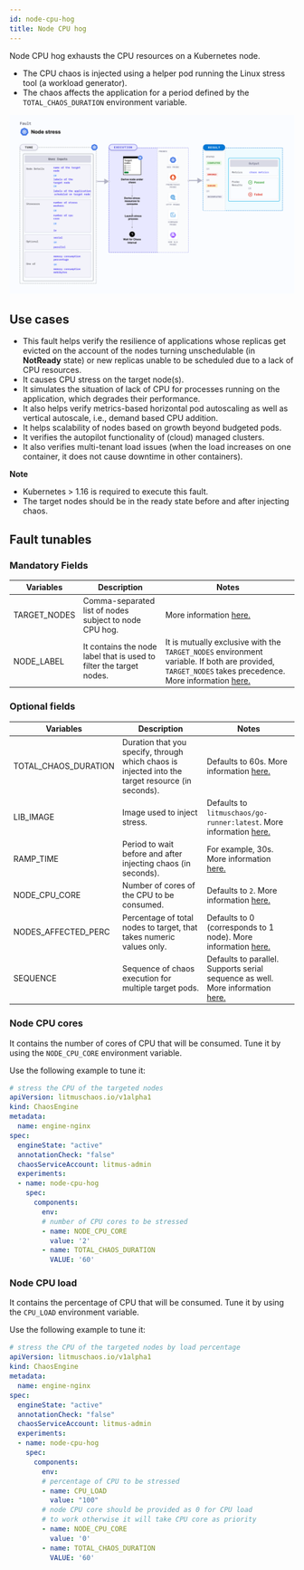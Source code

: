 ```yaml
---
id: node-cpu-hog
title: Node CPU hog
---
```

Node CPU hog exhausts the CPU resources on a Kubernetes node. 
- The CPU chaos is injected using a helper pod running the Linux stress tool (a workload generator). 
- The chaos affects the application for a period defined by the `TOTAL_CHAOS_DURATION` environment variable.


![Node CPU Hog](./static/images/node-stress.png)


## Use cases
- This fault helps verify the resilience of applications whose replicas get evicted on the account of the nodes turning unschedulable (in **NotReady** state) or new replicas unable to be scheduled due to a lack of CPU resources.
- It causes CPU stress on the target node(s). 
- It simulates the situation of lack of CPU for processes running on the application, which degrades their performance. 
- It also helps verify metrics-based horizontal pod autoscaling as well as vertical autoscale, i.e., demand based CPU addition. 
- It helps scalability of nodes based on growth beyond budgeted pods. 
- It verifies the autopilot functionality of (cloud) managed clusters. 
- It also verifies multi-tenant load issues (when the load increases on one container, it does not cause downtime in other containers). 

**Note**
- Kubernetes > 1.16 is required to execute this fault.
- The target nodes should be in the ready state before and after injecting chaos.

## Fault tunables

### Mandatory Fields

| Variables    | Description                                                         | Notes                                                                                                                                                                                                                                                                                                                                |
|--------------|---------------------------------------------------------------------|--------------------------------------------------------------------------------------------------------------------------------------------------------------------------------------------------------------------------------------------------------------------------------------------------------------------------------------|
| TARGET_NODES | Comma-separated list of nodes subject to node CPU hog.              | More information <a href = "https://developer.harness.io/docs/chaos-engineering/chaos-faults/kubernetes/node/common-tunables-for-node-faults#target-multiple-nodes">here.</a>                                                                                                                                                        |
| NODE_LABEL   | It contains the node label that is used to filter the target nodes. | It is mutually exclusive with the <code>TARGET_NODES</code> environment variable. If both are provided, <code>TARGET_NODES</code> takes precedence. More information <a href = "https://developer.harness.io/docs/chaos-engineering/chaos-faults/kubernetes/node/common-tunables-for-node-faults#target-nodes-with-labels">here.</a> |


### Optional fields
| Variables            | Description                                                                                       | Notes                                                                                                                                                                                                                       |
|----------------------|---------------------------------------------------------------------------------------------------|-----------------------------------------------------------------------------------------------------------------------------------------------------------------------------------------------------------------------------|
| TOTAL_CHAOS_DURATION | Duration that you specify, through which chaos is injected into the target resource (in seconds). | Defaults to 60s. More information <a href = "https://developer.harness.io/docs/chaos-engineering/chaos-faults/common-tunables-for-all-faults#duration-of-the-chaos">here.</a>                                               |
| LIB_IMAGE            | Image used to inject stress.                                                                      | Defaults to <code>litmuschaos/go-runner:latest</code>. More information <a href = "https://developer.harness.io/docs/chaos-engineering/chaos-faults/common-tunables-for-all-faults#image-used-by-the-helper-pod">here.</a>  |
| RAMP_TIME            | Period to wait before and after injecting chaos (in seconds).                                     | For example, 30s. More information <a href = "https://developer.harness.io/docs/chaos-engineering/chaos-faults/common-tunables-for-all-faults#ramp-time">here.</a>                                                          |
| NODE_CPU_CORE        | Number of cores of the CPU to be consumed.                                                        | Defaults to <code>2</code>. More information <a href = "https://developer.harness.io/docs/chaos-engineering/chaos-faults/kubernetes/node/node-cpu-hog#node-cpu-cores">here.</a>                                             |
| NODES_AFFECTED_PERC  | Percentage of total nodes to target, that takes numeric values only.                              | Defaults to 0 (corresponds to 1 node). More information <a href = "https://developer.harness.io/docs/chaos-engineering/chaos-faults/kubernetes/node/common-tunables-for-node-faults#node-affected-percentage">here.</a>     |
| SEQUENCE             | Sequence of chaos execution for multiple target pods.                                             | Defaults to parallel. Supports serial sequence as well. More information <a href = "https://developer.harness.io/docs/chaos-engineering/chaos-faults/common-tunables-for-all-faults#sequence-of-chaos-execution"> here.</a> |


### Node CPU cores
It contains the number of cores of CPU that will be consumed. Tune it by using the `NODE_CPU_CORE` environment variable.

Use the following example to tune it:

[embedmd]:# (./static/manifests/node-cpu-hog/node-cpu-core.yaml yaml)
```yaml
# stress the CPU of the targeted nodes
apiVersion: litmuschaos.io/v1alpha1
kind: ChaosEngine
metadata:
  name: engine-nginx
spec:
  engineState: "active"
  annotationCheck: "false"
  chaosServiceAccount: litmus-admin
  experiments:
  - name: node-cpu-hog
    spec:
      components:
        env:
        # number of CPU cores to be stressed
        - name: NODE_CPU_CORE
          value: '2'
        - name: TOTAL_CHAOS_DURATION
          VALUE: '60'
```

### Node CPU load

It contains the percentage of CPU that will be consumed. Tune it by using the `CPU_LOAD` environment variable.

Use the following example to tune it:

[embedmd]:# (./static/manifests/node-cpu-hog/node-cpu-load.yaml yaml)
```yaml
# stress the CPU of the targeted nodes by load percentage
apiVersion: litmuschaos.io/v1alpha1
kind: ChaosEngine
metadata:
  name: engine-nginx
spec:
  engineState: "active"
  annotationCheck: "false"
  chaosServiceAccount: litmus-admin
  experiments:
  - name: node-cpu-hog
    spec:
      components:
        env:
        # percentage of CPU to be stressed
        - name: CPU_LOAD
          value: "100"
        # node CPU core should be provided as 0 for CPU load
        # to work otherwise it will take CPU core as priority
        - name: NODE_CPU_CORE
          value: '0'
        - name: TOTAL_CHAOS_DURATION
          VALUE: '60'
```
